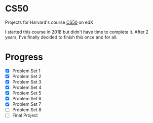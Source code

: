 # CS50

Projects for Harvard's course [CS50](https://www.edx.org/course/cs50s-introduction-to-computer-science) on edX

I started this course in 2018 but didn't have time to complete it. After 2 years, I've finally decided to finish this once and for all.

# Progress

- [x] Problem Set 1
- [x] Problem Set 2
- [x] Problem Set 3
- [x] Problem Set 4
- [x] Problem Set 5
- [x] Problem Set 6
- [x] Problem Set 7
- [ ] Problem Set 8
- [ ] Final Project